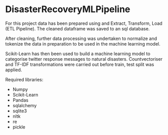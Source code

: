 # DisasterRecoveryMLPipeline
For this project data has been prepared using and Extract, Transform, Load (ETL Pipeline). The cleaned dataframe was saved to an sql database.

After cleaning, further data processing was undertaken to normalize and tokenize the data in preparation to be used in the machine learning model.

Scikit-Learn has then been used to build a machine learning model to categorise twitter response messages to natural disasters. Countvectoriser and TF-IDF transformations were carried out before train, test split was applied. 

Required libraries:
- Numpy
- Scikit-Learn
- Pandas
- sqlalchemy
- sqlite3
- nltk
- re
- pickle
